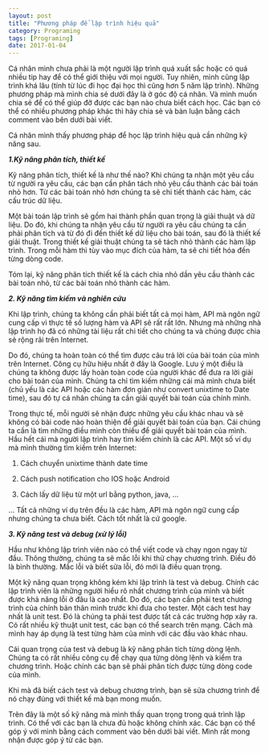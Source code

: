 ```yaml
---
layout: post
title: "Phương pháp để lập trình hiệu quả"
category: Programing
tags: [Programing]
date: 2017-01-04
---
```


Cá nhân mình chưa phải là một người lập trình quá xuất sắc hoặc có quá nhiều tip hay để có thể giới thiệu với mọi người. Tuy nhiên, mình cũng lập trình khá lâu (tính từ lúc đi học đại học thì cũng hơn 5 năm lập trình). Những phương pháp mà mình chia sẻ dưới đây là ở góc độ cá nhân. Và mình muốn chia sẻ để có thể giúp đỡ được các bạn nào chưa biết cách học. Các bạn có thể có nhiều phương pháp khác thì hãy chia sẻ và bàn luận bằng cách comment vào bên dưới bài viết.

Cá nhân mình thấy phương pháp để học lập trình hiệu quả cần những kỹ năng sau.

***1.Kỹ năng phân tích, thiết kế***

Kỹ năng phân tích, thiết kế là như thế nào? Khi chúng ta nhận một yêu cầu từ người ra yêu cầu, các bạn cần phân tách nhỏ yêu cầu thành các bài toán nhỏ hơn. Từ các bài toán nhỏ hơn chúng ta sẽ chi tiết thành các hàm, các cấu trúc dữ liệu.

Một bài toán lập trình sẽ gồm hai thành phần quan trọng là giải thuật và dữ liệu. Do đó, khi chúng ta nhận yêu cầu từ người ra yêu cầu chúng ta cần phải phân tích và từ đó đi đến thiết kế dữ liệu cho bài toán, sau đó là thiết kế giải thuật. Trong thiết kế giải thuật chúng ta sẽ tách nhỏ thành các hàm lập trình. Trong mỗi hàm thì tùy vào mục đích của hàm, ta sẽ chi tiết hóa đến từng dòng code.

Tóm lại, kỹ năng phân tích thiết kế là cách chia nhỏ dần yêu cầu thành các bài toán nhỏ, từ các bài toán nhỏ thành các hàm.

***2. Kỹ năng tìm kiếm và nghiên cứu***

Khi lập trình, chúng ta không cần phải biết tất cả mọi hàm, API mà ngôn ngữ cung cấp vì thực tế số lượng hàm và API sẽ rất rất lớn. Nhưng mà những nhà lập trình họ đã có những tài liệu rất chi tiết cho chúng ta và chúng được chia sẻ rộng rãi trên Internet.

Do đó, chúng ta hoàn toàn có thể tìm được câu trả lời của bài toán của mình trên Internet. Công cụ hữu hiệu nhất ở đây là Google. Lưu ý một điều là chúng ta không được lấy hoàn toàn code của người khác để đưa ra lời giải cho bài toán của mình. Chúng ta chỉ tìm kiếm những cái mà mình chưa biết (chủ yếu là các API hoặc các hàm đơn giản như convert unixtime to Date time), sau đó tự cá nhân chúng ta cần giải quyết bài toán của chính mình.

Trong thực tế, mỗi người sẽ nhận được những yêu cầu khác nhau và sẽ không có bài code nào hoàn thiện để giải quyết bài toán của bạn. Cái chúng ta cần là tìm những điều mình còn thiếu để giải quyết bài toán của mình. Hầu hết cái mà người lập trình hay tìm kiếm chính là các API. Một số ví dụ mà mình thường tìm kiếm trên Internet:

1. Cách chuyển unixtime thành date time

2. Cách push notification cho IOS hoặc Android

3. Cách lấy dữ liệu từ một url bằng python, java, ...

 ...
Tất cả những ví dụ trên đều là các hàm, API mà ngôn ngữ cung cấp nhưng chúng ta chưa biết. Cách tốt nhất là cứ google.

***3. Kỹ năng test và debug (xử lý lỗi)***

Hầu như không lập trình viên nào có thể viết code và chạy ngon ngay từ đầu. Thông thường, chúng ta sẽ mắc lỗi khi thử chạy chương trình. Điều đó là bình thường. Mắc lỗi và biết sửa lỗi, đó mới là điều quan trọng.

Một kỹ năng quan trọng không kém khi lập trình là test và debug. Chính các lập trình viên là những người hiểu rõ nhất chương trình của mình và biết được khả năng lỗi ở đâu là cao nhất. Do đó, các bạn cần phải test chương trình của chính bản thân mình trước khi đưa cho tester. Một cách test hay nhất là unit test. Đó là chúng ta phải test được tất cả các trường hợp xảy ra. Có rất nhiều kỹ thuật unit test, các bạn có thể search trên mạng. Cách mà mình hay áp dụng là test từng hàm của mình với các đầu vào khác nhau.

Cái quan trọng của test và debug là kỹ năng phân tích từng dòng lệnh. Chúng ta có rất nhiều công cụ để chạy qua từng dòng lệnh và kiểm tra chương trình. Hoặc chính các bạn sẽ phải phân tích được từng dòng code của mình.

Khi mà đã biết cách test và debug chương trình, bạn sẽ sửa chương trình để nó chạy đúng với thiết kế mà bạn mong muốn.

Trên đây là một số kỹ năng mà mình thấy quan trọng trong quá trình lập trình. Có thể với các bạn là chưa đủ hoặc không chính xác. Các bạn có thể góp ý với mình bằng cách comment vào bên dưới bài viết. Mình rất mong nhận được góp ý từ các bạn.
